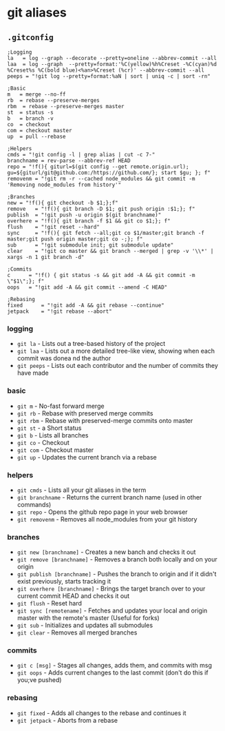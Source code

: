 # git aliases


## `.gitconfig`
```
;Logging
la   = log --graph --decorate --pretty=oneline --abbrev-commit --all
laa  = log --graph  --pretty=format:'%C(yellow)%h%Creset -%C(cyan)%d %Creset%s %C(bold blue)<%an>%Creset (%cr)' --abbrev-commit --all
peeps = "!git log --pretty=format:%aN | sort | uniq -c | sort -rn"

;Basic
m   = merge --no-ff
rb  = rebase --preserve-merges
rbm  = rebase --preserve-merges master
st  = status -s
b   = branch -v
co  = checkout
com = checkout master
up  = pull --rebase

;Helpers
cmds = "!git config -l | grep alias | cut -c 7-"
branchname = rev-parse --abbrev-ref HEAD
repo = "!f(){ giturl=$(git config --get remote.origin.url); gu=${giturl/git@github.com:/https://github.com/}; start $gu; }; f"
removenm = "!git rm -r --cached node_modules && git commit -m 'Removing node_modules from history'"

;Branches
new = "!f(){ git checkout -b $1;};f"
remove   = "!f(){ git branch -D $1; git push origin :$1;}; f"
publish  = "!git push -u origin $(git branchname)"
overhere = "!f(){ git branch -f $1 && git co $1;}; f"
flush    = "!git reset --hard"
sync     = "!f(){ git fetch --all;git co $1/master;git branch -f master;git push origin master;git co -;}; f"
sub      = "!git submodule init; git submodule update"
clear    = "!git co master && git branch --merged | grep -v '\\*' | xargs -n 1 git branch -d"

;Commits
c      = "!f() { git status -s && git add -A && git commit -m \"$1\";}; f"
oops   = "!git add -A && git commit --amend -C HEAD"

;Rebasing
fixed      = "!git add -A && git rebase --continue"
jetpack    = "!git rebase --abort"
```



### logging
* `git la` - Lists out a tree-based history of the project
* `git laa` - Lists out a more detailed tree-like view, showing when each commit was donea nd the author
* `git peeps` - Lists out each contributor and the number of commits they have made

### basic
* `git m` - No-fast forward merge
* `git rb` - Rebase with preserved merge commits
* `git rbm` - Rebase with preserved-merge commits onto master
* `git st` - a Short status
* `git b` - Lists all branches
* `git co` - Checkout
* `git com` - Checkout master
* `git up` - Updates the current branch via a rebase


### helpers
* `git cmds` - Lists all your git aliases in the term
* `git branchname` - Returns the current branch name (used in other commands)
* `git repo` - Opens the github repo page in your web browser
* `git removenm` - Removes all node_modules from your git history

### branches
* `git new [branchname]` - Creates a new banch and checks it out
* `git remove [branchname]` - Removes a branch both locally and on your origin
* `git publish [branchname]` - Pushes the branch to origin and if it didn't exist previously, starts tracking it
* `git overhere [branchname]` - Brings the target branch over to your current commit HEAD and checks it out
* `git flush` - Reset hard
* `git sync [remotename]` - Fetches and updates your local and origin master with the remote's master (Useful for forks)
* `git sub` - Initializes and updates all submodules
* `git clear` - Removes all merged branches

### commits
* `git c [msg]` - Stages all changes, adds them, and commits with msg
* `git oops` - Adds current changes to the last commit (don't do this if you;ve pushed)

### rebasing
* `git fixed` - Adds all changes to the rebase and continues it
* `git jetpack` - Aborts from a rebase

